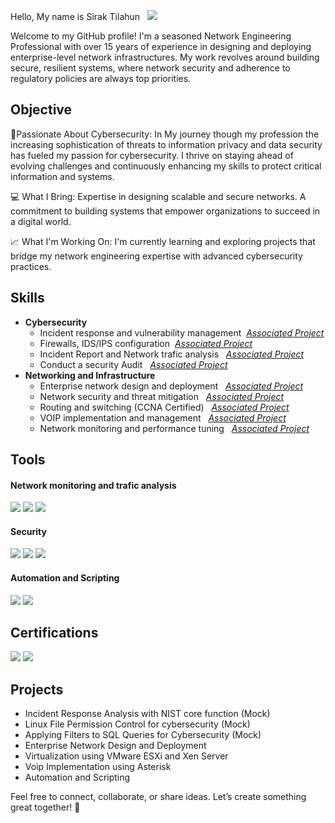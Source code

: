 Hello, My name is Sirak Tilahun &nbsp; <a href="https://gq.linkedin.com/in/sirak-tilahun-geremew-9509a326?trk=public_profile_samename-profile"><img src="https://img.shields.io/badge/-LinkedIn-0072b1?&style-for-the-badge&logo=linkedin&logoColor=white"/></a>

Welcome to my GitHub profile! I'm a seasoned Network Engineering Professional with over 15 years of experience in designing and deploying enterprise-level network infrastructures. My work revolves around building secure, resilient systems, where network security and adherence to regulatory policies are always top priorities.

## Objective
🔐Passionate About Cybersecurity: In My journey though my profession the increasing sophistication of threats to information privacy and data security has fueled my passion for cybersecurity. I thrive on staying ahead of evolving challenges and continuously enhancing my skills to protect critical information and systems.

💻 What I Bring: Expertise in designing scalable and secure networks. A commitment to building systems that empower organizations to succeed in a digital world.

📈 What I'm Working On: I'm currently learning and exploring projects that bridge my network engineering expertise with advanced cybersecurity practices. 


## Skills
- **Cybersecurity**
    - Incident response and vulnerability management &nbsp;<a href="https://github.com/SirakTiGer/SirakCyberNetHub/projects"><em>Associated Project</em></a>
    - Firewalls, IDS/IPS configuration &nbsp;<a href="https://github.com/SirakTiGer/SirakCyberNetHub/projects"><em>Associated Project</em></a>
	- Incident Report and Network trafic analysis &nbsp;  <a href="https://github.com/SirakTiGer/SirakCyberNetHub/projects"><em>Associated Project</em></a>
	- Conduct a security Audit &nbsp; <a href="https://github.com/SirakTiGer/SirakCyberNetHub/projects"><em>Associated Project</em></a>
- **Networking and Infrastructure**
  - Enterprise network design and deployment &nbsp; <a href="https://github.com/SirakTiGer/SirakCyberNetHub/projects"><em>Associated Project</em></a>
  - Network security and threat mitigation &nbsp; <a href="https://github.com/SirakTiGer/SirakCyberNetHub/projects"><em>Associated Project</em></a>
  - Routing and switching (CCNA Certified) &nbsp; <a href="https://github.com/SirakTiGer/SirakCyberNetHub/projects"><em>Associated Project</em></a>
  - VOIP implementation and management &nbsp; <a href="https://github.com/SirakTiGer/SirakCyberNetHub/projects"><em>Associated Project</em></a>
  - Network monitoring and performance tuning &nbsp; <a href="https://github.com/SirakTiGer/SirakCyberNetHub/projects"><em>Associated Project</em></a>

## Tools  

#### Network monitoring and trafic analysis  
<a href ="https://wireshark.org"> <img src="https://img.shields.io/badge/Wireshark-00589C?style=for-the-badge&logo=wireshark&logoColor=white"/></a>
<a href ="https://www.tcpdump.org"> <img src="https://img.shields.io/badge/TCPdump-333?style=for-the-badge&logo=linux&logoColor=white"/></a>
<a href ="https://https://www.zabbix.com"> <img src="https://img.shields.io/badge/Zabbix-FF4C00?style=for-the-badge&logo=zabbix&logoColor=white"></a>  

#### Security  
<a href ="https://www.openssl.org"><img src="https://img.shields.io/badge/OpenSSL-721412?style=for-the-badge&logo=openssl&logoColor=white"/></a>
<a href ="https://www.linux.org"><img src="https://img.shields.io/badge/Linux-FCC624?style=for-the-badge&logo=linux&logoColor=black"/></a>
<a href ="https://en.wikipedia.org/wiki/SQL"><img src="https://img.shields.io/badge/SQL-CC2927?style=for-the-badge&logo=microsoftsqlserver&logoColor=white"/></a> 

#### Automation and Scripting  
<a href ="https://www.python.org"><img src="https://img.shields.io/badge/Python-3776AB?style=for-the-badge&logo=python&logoColor=white"/></a>
<a href ="https://en.wikipedia.org/wiki/Bash_(Unix_shell)"><img src="https://img.shields.io/badge/Bash-4EAA25?style=for-the-badge&logo=gnu-bash&logoColor=white"/></a>

## Certifications

<a href ="https://cp.certmetrics.com/cisco/en/public/verify/credential/ccb69d3a870a4ea292b9a0dba2e92258"><img src="https://img.shields.io/badge/CCNA-1BA0D7?style=for-the-badge&logo=cisco&logoColor=white"/></a>
<a href ="https://www.peoplecert.org/for-corporations/certificate-verification-service"><img src="https://img.shields.io/badge/ITIL4_Foundation-92278F?style=for-the-badge&logo=itil&logoColor=white"/></a>

## Projects
 - Incident Response Analysis with NIST core function (Mock)
 - Linux File Permission Control for cybersecurity (Mock)
 - Applying Filters to SQL Queries for Cybersecurity (Mock)
 - Enterprise Network Design and Deployment
 - Virtualization using VMware ESXi and Xen Server
 - Voip Implementation using Asterisk
 - Automation and Scripting

Feel free to connect, collaborate, or share ideas. Let’s create something great together! 🚀

